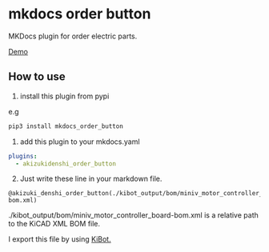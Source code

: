 # mkdocs order button

MKDocs plugin for order electric parts.

[Demo](https://ouxt-polaris.github.io/mkdocs_order_button/)

## How to use
1. install this plugin from pypi

e.g
```sh
pip3 install mkdocs_order_button
```

1. add this plugin to your mkdocs.yaml

```yaml
plugins:
  - akizukidenshi_order_button
```

2. Just write these line in your markdown file.

```
@akizuki_denshi_order_button(./kibot_output/bom/miniv_motor_controller_board-bom.xml)
```

./kibot_output/bom/miniv_motor_controller_board-bom.xml is a relative path to the KiCAD XML BOM file.

I export this file by using [KiBot.](https://kibot.readthedocs.io/en/latest/configuration/outputs/kibom.html)
